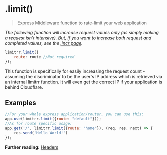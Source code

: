 # .limit()

> Express Middleware function to rate-limit your web application

*The following function will increase request values only (as simply making a request isn't intensive). But, if you want to increase both request and completed values, see the [.incr page](incr.md).*

``` javascript
limitrr.limit({
    route: route //Not required
});
```
This function is specifically for easily increasing the request count - assuming the discriminator to be the user's IP address which is retrieved via an internal limitrr function. It will even get the correct IP if your application is behind Cloudflare.

## Examples
```javascript
//For your whole express application/router, you can use this:
app.use(limitrr.limit({route: "default"}));
//As for route specific usage:
app.get('/', limitrr.limit({route: "home"}), (req, res, next) => {
    res.send('Hello World!')
});
```

**Further reading:** [Headers](headers.md)